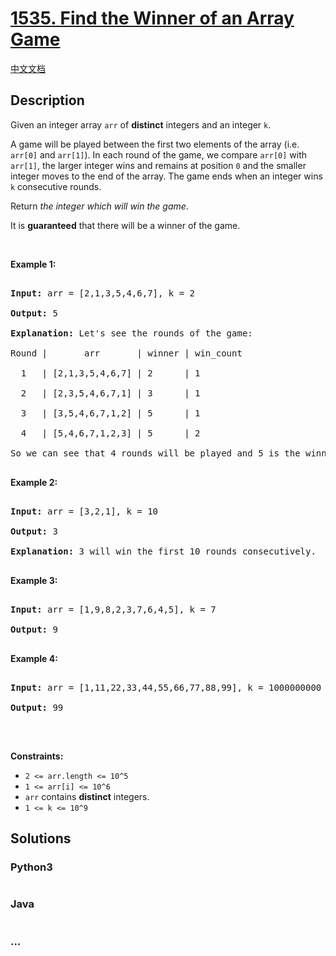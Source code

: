 # [1535. Find the Winner of an Array Game](https://leetcode.com/problems/find-the-winner-of-an-array-game)

[中文文档](/solution/1500-1599/1535.Find%20the%20Winner%20of%20an%20Array%20Game/README.md)

## Description

<p>Given an integer array <code>arr</code> of <strong>distinct</strong> integers and an integer <code>k</code>.</p>

<p>A game will be played between the first two elements of the array (i.e. <code>arr[0]</code> and <code>arr[1]</code>). In each round of the game, we compare <code>arr[0]</code> with <code>arr[1]</code>, the larger integer&nbsp;wins and remains at position <code>0</code> and the smaller integer moves to the end of the array. The game ends when an integer wins <code>k</code> consecutive rounds.</p>

<p>Return <em>the integer which will win the game</em>.</p>

<p>It is <strong>guaranteed</strong> that there will be a winner of the game.</p>

<p>&nbsp;</p>

<p><strong>Example 1:</strong></p>

<pre>

<strong>Input:</strong> arr = [2,1,3,5,4,6,7], k = 2

<strong>Output:</strong> 5

<strong>Explanation:</strong> Let&#39;s see the rounds of the game:

Round |       arr       | winner | win_count

  1   | [2,1,3,5,4,6,7] | 2      | 1

  2   | [2,3,5,4,6,7,1] | 3      | 1

  3   | [3,5,4,6,7,1,2] | 5      | 1

  4   | [5,4,6,7,1,2,3] | 5      | 2

So we can see that 4 rounds will be played and 5 is the winner because it wins 2 consecutive games.

</pre>

<p><strong>Example 2:</strong></p>

<pre>

<strong>Input:</strong> arr = [3,2,1], k = 10

<strong>Output:</strong> 3

<strong>Explanation:</strong> 3 will win the first 10 rounds consecutively.

</pre>

<p><strong>Example 3:</strong></p>

<pre>

<strong>Input:</strong> arr = [1,9,8,2,3,7,6,4,5], k = 7

<strong>Output:</strong> 9

</pre>

<p><strong>Example 4:</strong></p>

<pre>

<strong>Input:</strong> arr = [1,11,22,33,44,55,66,77,88,99], k = 1000000000

<strong>Output:</strong> 99

</pre>

<p>&nbsp;</p>

<p><strong>Constraints:</strong></p>

<ul>
	<li><code>2 &lt;= arr.length &lt;= 10^5</code></li>
	<li><code>1 &lt;= arr[i] &lt;= 10^6</code></li>
	<li><code>arr</code> contains <b>distinct</b>&nbsp;integers.</li>
	<li><code>1 &lt;= k &lt;= 10^9</code></li>

</ul>

## Solutions

<!-- tabs:start -->

### **Python3**

```python

```

### **Java**

```java

```

### **...**

```

```

<!-- tabs:end -->
